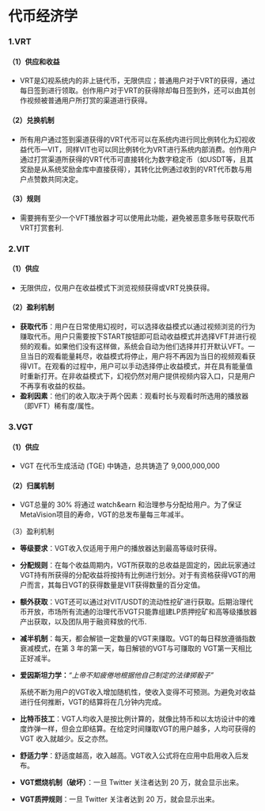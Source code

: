 # 代币经济学

### 1.**VRT**

#### （1）供应和收益

* VRT是幻视系统内的非上链代币，无限供应；普通用户对于VRT的获得，通过每日签到进行领取。创作用户对于VRT的获得除却每日签到外，还可以由其创作视频被普通用户所打赏的渠道进行获得。

#### （**2**）兑换机制

* 所有用户通过签到渠道获得的VRT代币可以在系统内进行同比例转化为幻视收益代币—VIT，同样VIT也可以同比例转化为VRT进行系统内部消费。创作用户通过打赏渠道所获得的VRT代币可直接转化为数字稳定币（如USDT等，且其奖励是从系统奖励金库中直接获得），其转化比例通过收到的VRT代币数与用户点赞数共同决定。

#### （3）规则

* 需要拥有至少一个VFT播放器才可以使用此功能，避免被恶意多账号获取代币VRT打赏套利.

### 2.**VIT**

#### （1）供应

*   无限供应，仅用户在收益模式下浏览视频获得或VRT兑换获得。



#### （2）盈利机制

* **获取代币**：用户在日常使用幻视时，可以选择收益模式以通过视频浏览的行为赚取代币。用户只需要按下START按钮即可启动收益模式并选择VFT并进行视频的观看。如果他们没有这样做，系统会自动为他们选择并打开默认VFT。一旦当日的观看能量耗尽，收益模式将停止，用户将不再因为当日的视频观看获得VIT。在观看的过程中，用户可以手动选择停止收益模式，并在具有能量值时重新打开。在非收益模式下，幻视仍然对用户提供视频内容入口，只是用户不再享有收益的权益。
* **盈利因素**：他们的收入取决于两个因素：观看时长与观看时所选用的播放器（即VFT）稀有度/属性。

### **3.VGT**

#### （1）供应

* VGT 在代币生成活动 (TGE) 中铸造，总共铸造了 9,000,000,000

#### （2）归属机制

* VGT总量的 30% 将通过 watch\&earn 和治理参与分配给用户。为了保证MetaVision项目的寿命，VGT的总发布量每三年减半。

（3）盈利机制

* **等级要求**：VGT收入仅适用于用户的播放器达到最高等级时获得。
* **分配规则**：在每个收益周期内，VGT所获取的总收益是固定的，因此玩家通过VGT持有所获得的分配收益将按持有比例进行划分。对于有资格获得VGT的用户而言，其每日VGT的获得数量是VIT获得数量的百分定值。
* **额外获取**：VGT还可以通过对VIT/USDT的流动性挖矿进行获取。后期治理代币开放，市场所有流通的治理代币VGT只能靠组建LP质押挖矿和高等级播放器产出获取，以及团队用于融资释放的代币.
* **减半机制**：每天，都会解锁一定数量的VGT来赚取。VGT的每日释放遵循指数衰减模式，在第 3 年的第一天，每日解锁的VGT与可赚取的 VGT第一天相比正好减半。
*   **爱因斯坦力学：**_“上帝不知疲倦地根据他自己制定的法律掷骰子”_

    系统不断为用户的VGT收入增加随机性，使收入变得不可预测。为避免对收益进行任何推断，VGT的结算将在几分钟内完成。
* **比特币技工**：VGT人均收入是按比例计算的，就像比特币和以太坊设计中的难度炸弹一样，但会立即结算。在给定时间赚取VGT的用户越多，人均可获得的VGT 收入就越少。反之亦然。
* **舒适力学**：舒适度越高，收入越高。VGT收入公式将在应用中启用收入后发布。
* **VGT燃烧机制（破坏）**：一旦 Twitter 关注者达到 20 万，就会显示出来。
* **VGT质押规则**：一旦 Twitter 关注者达到 20 万，就会显示出来。

